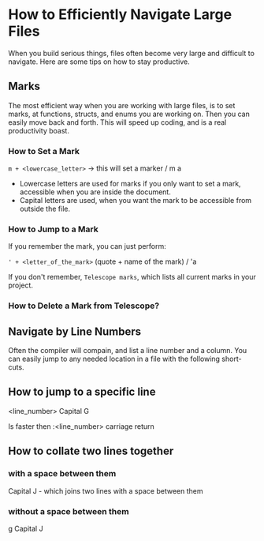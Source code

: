 # How to Efficiently Navigate Large Files

When you build serious things, files often become very large
and difficult to navigate. Here are some tips on how to stay
productive.

## Marks

The most efficient way when you are working with large files, is
to set marks, at functions, structs, and enums you are working
on. Then you can easily move back and forth. This will speed up
coding, and is a real productivity boast.

### How to Set a Mark

`m + <lowercase_letter>` -> this will set a marker / m a

- Lowercase letters are used for marks if you only want to set a mark,
  accessible when you are inside the document.
- Capital letters are used, when you want the mark to be accessible
  from outside the file.

### How to Jump to a Mark

If you remember the mark, you can just perform:

`' + <letter_of_the_mark>` (quote + name of the mark) / 'a

If you don't remember, `Telescope marks`, which lists all current marks
in your project.

### How to Delete a Mark from Telescope?

## Navigate by Line Numbers

Often the compiler will compain, and list a line number and a column.
You can easily jump to any needed location in a file with the following
short-cuts.

## How to jump to a specific line

<line_number> Capital G

Is faster then :<line_number> carriage return

## How to collate two lines together

### with a space between them

Capital J - which joins two lines with a space between them

### without a space between them

g Capital J
